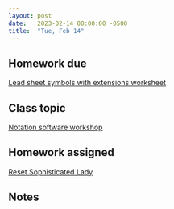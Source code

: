 ```yaml
---
layout: post
date:   2023-02-14 00:00:00 -0500
title:  "Tue, Feb 14"
---
```


## Homework due

[Lead sheet symbols with extensions worksheet](https://viva.pressbooks.pub/openmusictheory/chapter/blues-melodies-and-the-blues-scale/#assignments)

## Class topic

[Notation software workshop]()

## Homework assigned

[Reset Sophisticated Lady](https://viva.pressbooks.pub/openmusictheory/chapter/chord-symbols/#assignments)

## Notes

